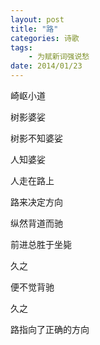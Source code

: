 ```yaml
---
layout: post
title: "路" 
categories: 诗歌
tags: 
	- 为赋新词强说愁
date: 2014/01/23
---
```




崎岖小道

树影婆娑

树影不知婆娑

人知婆娑

<!--more-->

人走在路上

路来决定方向

纵然背道而驰

前进总胜于坐毙

久之

便不觉背驰

久之

路指向了正确的方向
